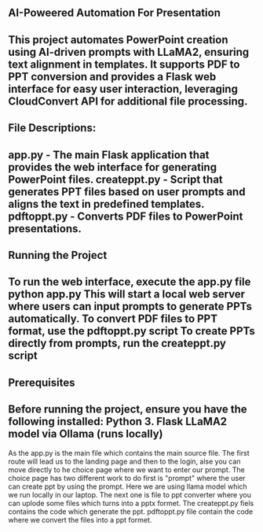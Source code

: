 AI-Poweered Automation For Presentation
-----------------------------------------
This project automates PowerPoint creation using AI-driven prompts with LLaMA2, ensuring text alignment in templates. It supports PDF to PPT conversion and provides a Flask web interface for easy user interaction, leveraging CloudConvert API for additional file processing.
------------------------------------------------------------------------------------------------------------------------------------------------------
File Descriptions:
-------------------
app.py - The main Flask application that provides the web interface for generating PowerPoint files.
createppt.py - Script that generates PPT files based on user prompts and aligns the text in predefined templates.
pdftoppt.py - Converts PDF files to PowerPoint presentations.
--------------------------------------------------------------------------------------------------------------------------------------------------------
Running the Project
--------------------
To run the web interface, execute the app.py file
python app.py
This will start a local web server where users can input prompts to generate PPTs automatically.
To convert PDF files to PPT format, use the pdftoppt.py script
To create PPTs directly from prompts, run the createppt.py script
----------------------------------------------------------------------------------------------------------------------------------------------------------
Prerequisites
--------------
Before running the project, ensure you have the following installed:
Python 3.
Flask
LLaMA2 model via Ollama (runs locally)
----------------------------------------------------------------------------------------------------------------------------------------------------------
As the app.py is the main file which contains the main source file. The first route will lead us to the landing page and then to the login, alse you can move directly to he choice page
where we want to enter our prompt.
The choice page has two different work to do first is "prompt" where the user can create ppt by using the prompt. Here we are using llama model which we run locally in our laptop.
The next one is file to ppt converter where you can uplode some files which turns into a pptx formet.
The createppt.py fiels contains the code which generate the ppt.
pdftoppt.py file contain the code where we convert the files into a ppt formet.
